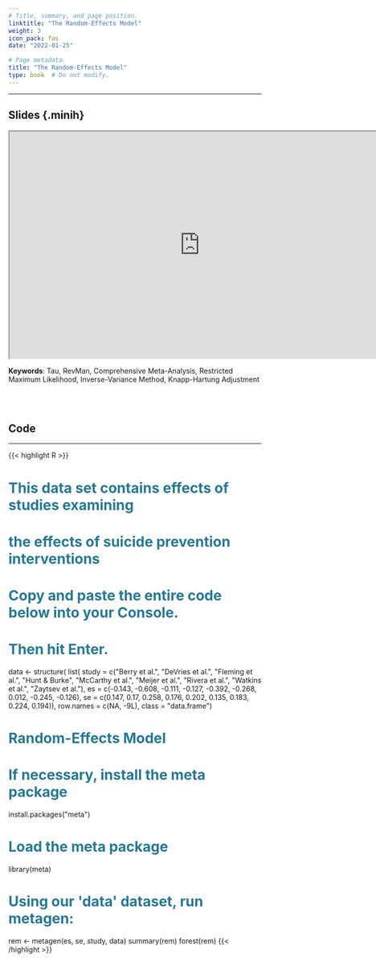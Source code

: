 ```yaml
---
# Title, summary, and page position.
linktitle: "The Random-Effects Model"
weight: 3
icon_pack: fas
date: "2022-01-25"

# Page metadata.
title: "The Random-Effects Model"
type: book  # Do not modify.
---
```


<style>
code{
  color: #2a7792;
}
.hljs{
  font-size: 16px
}
.minih{
  font-size: 1px;
  margin: 0px 0px 0px 0px;
}

.highlight {
    position: relative;
}
.highlight pre {
    padding: 15px;
}
.highlight-copy-btn {
    position: absolute;
    top: 7px;
    right: 7px;
    border: 0;
    border-radius: 4px;
    padding: 5px;
    font-size: 0.7em;
    line-height: 1.8;
    color: #fff;
    background-color: #777;
    min-width: 55px;
    text-align: center;
}
.highlight-copy-btn:hover {
    background-color: #666;
}
</style>

---


## Slides {.minih}

<iframe src="https://drive.google.com/file/d/147zu5PwS5GigzR5hKCSgg40i5WVU-fqn/preview" width="757" height="452" allow="autoplay"></iframe>

**Keywords**: Tau, RevMan, Comprehensive Meta-Analysis, Restricted Maximum Likelihood, Inverse-Variance Method, Knapp-Hartung Adjustment 


<br></br>

## Code

---

{{< highlight R >}}
# This data set contains effects of studies examining
# the effects of suicide prevention interventions
# Copy and paste the entire code below into your Console.
# Then hit Enter.
data <- structure(
            list(
                study = c("Berry et al.", "DeVries et al.", 
                          "Fleming et al.", "Hunt & Burke", 
                          "McCarthy et al.", "Meijer et al.", 
                          "Rivera et al.", "Watkins et al.", 
                          "Zaytsev et al."), 
                es = c(-0.143, -0.608, -0.111, -0.127, -0.392, 
                       -0.268, 0.012, -0.245, -0.126), 
                se = c(0.147, 0.17, 0.258, 0.176, 0.202, 
                       0.135, 0.183, 0.224, 0.194)), 
                row.names = c(NA, -9L), 
            class = "data.frame")

# Random-Effects Model
# If necessary, install the meta package
install.packages("meta")

# Load the meta package
library(meta)

# Using our 'data' dataset, run metagen:
rem <- metagen(es, se, study, data)
summary(rem)
forest(rem)
{{< /highlight >}}

<style>
h1 {color: #2a7792;}
</style>



